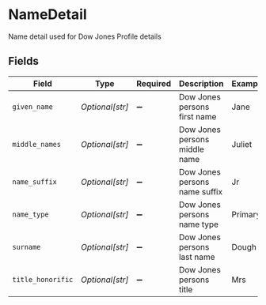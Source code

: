 # NameDetail

Name detail used for Dow Jones Profile details


## Fields

| Field                         | Type                          | Required                      | Description                   | Example                       |
| ----------------------------- | ----------------------------- | ----------------------------- | ----------------------------- | ----------------------------- |
| `given_name`                  | *Optional[str]*               | :heavy_minus_sign:            | Dow Jones persons first name  | Jane                          |
| `middle_names`                | *Optional[str]*               | :heavy_minus_sign:            | Dow Jones persons middle name | Juliet                        |
| `name_suffix`                 | *Optional[str]*               | :heavy_minus_sign:            | Dow Jones persons name suffix | Jr                            |
| `name_type`                   | *Optional[str]*               | :heavy_minus_sign:            | Dow Jones persons name type   | Primary                       |
| `surname`                     | *Optional[str]*               | :heavy_minus_sign:            | Dow Jones persons last name   | Dough                         |
| `title_honorific`             | *Optional[str]*               | :heavy_minus_sign:            | Dow Jones persons title       | Mrs                           |